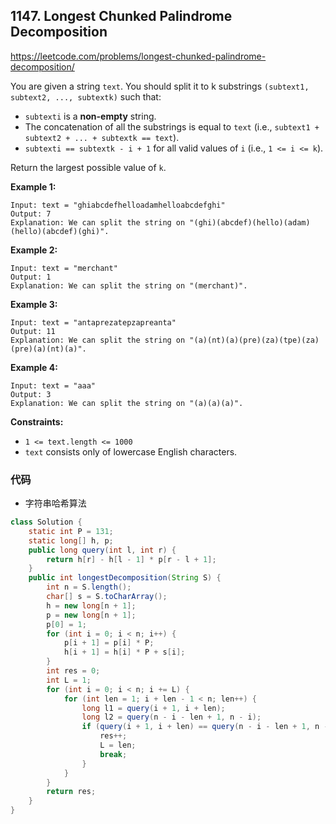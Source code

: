 ## 1147. Longest Chunked Palindrome Decomposition

https://leetcode.com/problems/longest-chunked-palindrome-decomposition/

You are given a string `text`. You should split it to k substrings `(subtext1, subtext2, ..., subtextk)` such that:

- `subtexti` is a **non-empty** string.
- The concatenation of all the substrings is equal to `text` (i.e., `subtext1 + subtext2 + ... + subtextk == text`).
- `subtexti == subtextk - i + 1` for all valid values of `i` (i.e., `1 <= i <= k`).

Return the largest possible value of `k`.

 

**Example 1:**

```
Input: text = "ghiabcdefhelloadamhelloabcdefghi"
Output: 7
Explanation: We can split the string on "(ghi)(abcdef)(hello)(adam)(hello)(abcdef)(ghi)".
```

**Example 2:**

```
Input: text = "merchant"
Output: 1
Explanation: We can split the string on "(merchant)".
```

**Example 3:**

```
Input: text = "antaprezatepzapreanta"
Output: 11
Explanation: We can split the string on "(a)(nt)(a)(pre)(za)(tpe)(za)(pre)(a)(nt)(a)".
```

**Example 4:**

```
Input: text = "aaa"
Output: 3
Explanation: We can split the string on "(a)(a)(a)".
```

 

**Constraints:**

- `1 <= text.length <= 1000`
- `text` consists only of lowercase English characters.

### 代码

- 字符串哈希算法

```java
class Solution {
    static int P = 131;
    static long[] h, p;
    public long query(int l, int r) {
        return h[r] - h[l - 1] * p[r - l + 1];
    }
    public int longestDecomposition(String S) {
        int n = S.length();
        char[] s = S.toCharArray();
        h = new long[n + 1];
        p = new long[n + 1];
        p[0] = 1;
        for (int i = 0; i < n; i++) {
            p[i + 1] = p[i] * P;
            h[i + 1] = h[i] * P + s[i];
        }
        int res = 0;
        int L = 1;
        for (int i = 0; i < n; i += L) {
            for (int len = 1; i + len - 1 < n; len++) {
                long l1 = query(i + 1, i + len);
                long l2 = query(n - i - len + 1, n - i);
                if (query(i + 1, i + len) == query(n - i - len + 1, n - i)) {
                    res++;
                    L = len;
                    break;
                }
            }
        }
        return res;
    }
}
```

